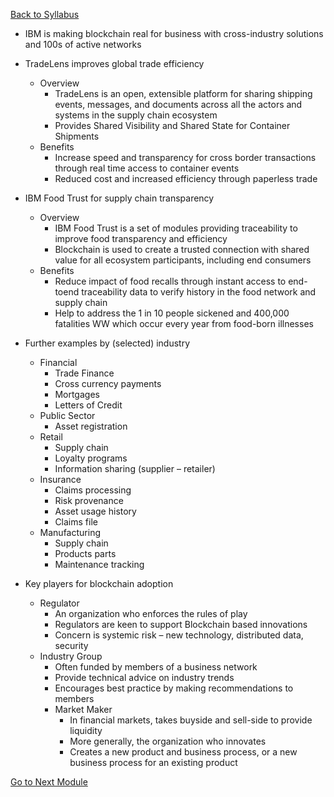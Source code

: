 [Back to Syllabus](./README.md#course-syllabus)

- IBM is making blockchain real for business with cross-industry solutions and 100s of active networks

- TradeLens improves global trade efficiency
    - Overview
        - TradeLens is an open, extensible platform for sharing shipping events, messages, and documents across all the actors and systems in the supply chain ecosystem
        - Provides Shared Visibility and Shared State for Container Shipments
    - Benefits
        - Increase speed and transparency for cross border transactions through real time access to container events
        - Reduced cost and increased efficiency through paperless trade

- IBM Food Trust for supply chain transparency
    - Overview
        - IBM Food Trust is a set of modules providing traceability to improve food transparency and efficiency
        - Blockchain is used to create a trusted connection with shared value for all ecosystem participants, including end consumers
    - Benefits
        - Reduce impact of food recalls through instant access to end-toend traceability data to verify history in the food network and supply chain
        - Help to address the 1 in 10 people sickened and 400,000 fatalities WW which occur every year from food-born illnesses

- Further examples by (selected) industry
    - Financial 
        - Trade Finance
        - Cross currency payments
        - Mortgages
        - Letters of Credit
    - Public Sector
        - Asset registration
    - Retail 
        - Supply chain
        - Loyalty programs
        - Information sharing (supplier – retailer)
    - Insurance 
        - Claims processing
        - Risk provenance
        - Asset usage history
        - Claims file
    - Manufacturing
        - Supply chain
        - Products parts
        - Maintenance tracking

- Key players for blockchain adoption
    - Regulator 
        - An organization who enforces the rules of play
        - Regulators are keen to support Blockchain based innovations
        - Concern is systemic risk – new technology, distributed data, security
    - Industry Group 
        - Often funded by members of a business network
        - Provide technical advice on industry trends
        - Encourages best practice by making recommendations to members
        - Market Maker
            - In financial markets, takes buyside and sell-side to provide liquidity
            - More generally, the organization who innovates
            - Creates a new product and business process, or a new business process for an existing product

[Go to Next Module](./3_IBM_and_Blockchain.md)